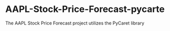 # AAPL-Stock-Price-Forecast-pycarte
The AAPL Stock Price Forecast project utilizes the PyCaret library
